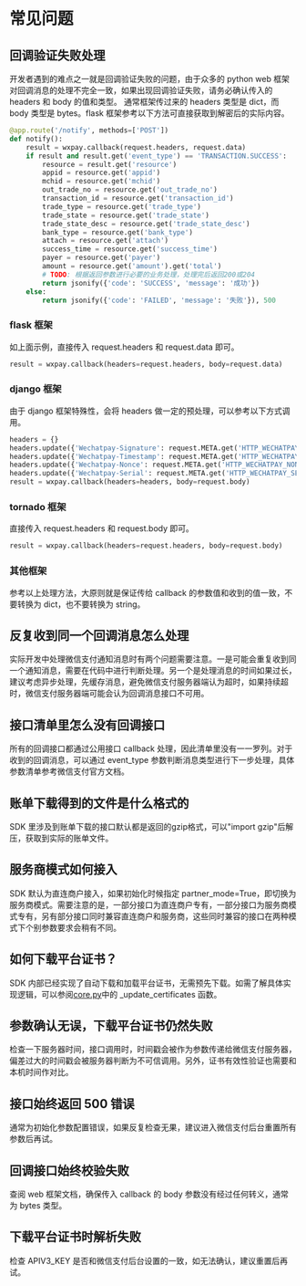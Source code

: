 # 常见问题

## 回调验证失败处理

开发者遇到的难点之一就是回调验证失败的问题，由于众多的 python web 框架对回调消息的处理不完全一致，如果出现回调验证失败，请务必确认传入的 headers 和 body 的值和类型。
通常框架传过来的 headers 类型是 dict，而 body 类型是 bytes。flask 框架参考以下方法可直接获取到解密后的实际内容。

```python
@app.route('/notify', methods=['POST'])
def notify():
    result = wxpay.callback(request.headers, request.data)
    if result and result.get('event_type') == 'TRANSACTION.SUCCESS':
        resource = result.get('resource')
        appid = resource.get('appid')
        mchid = resource.get('mchid')
        out_trade_no = resource.get('out_trade_no')
        transaction_id = resource.get('transaction_id')
        trade_type = resource.get('trade_type')
        trade_state = resource.get('trade_state')
        trade_state_desc = resource.get('trade_state_desc')
        bank_type = resource.get('bank_type')
        attach = resource.get('attach')
        success_time = resource.get('success_time')
        payer = resource.get('payer')
        amount = resource.get('amount').get('total')
        # TODO: 根据返回参数进行必要的业务处理，处理完后返回200或204
        return jsonify({'code': 'SUCCESS', 'message': '成功'})
    else:
        return jsonify({'code': 'FAILED', 'message': '失败'}), 500
```

### flask 框架

如上面示例，直接传入 request.headers 和 request.data 即可。

```python
result = wxpay.callback(headers=request.headers, body=request.data)
```

### django 框架

由于 django 框架特殊性，会将 headers 做一定的预处理，可以参考以下方式调用。

```python
headers = {}
headers.update({'Wechatpay-Signature': request.META.get('HTTP_WECHATPAY_SIGNATURE')})
headers.update({'Wechatpay-Timestamp': request.META.get('HTTP_WECHATPAY_TIMESTAMP')})
headers.update({'Wechatpay-Nonce': request.META.get('HTTP_WECHATPAY_NONCE')})
headers.update({'Wechatpay-Serial': request.META.get('HTTP_WECHATPAY_SERIAL')})
result = wxpay.callback(headers=headers, body=request.body)
```

### tornado 框架

直接传入 request.headers 和 request.body 即可。

```python
result = wxpay.callback(headers=request.headers, body=request.body)
```

### 其他框架

参考以上处理方法，大原则就是保证传给 callback 的参数值和收到的值一致，不要转换为 dict，也不要转换为 string。

## 反复收到同一个回调消息怎么处理

实际开发中处理微信支付通知消息时有两个问题需要注意。一是可能会重复收到同一个通知消息，需要在代码中进行判断处理。另一个是处理消息的时间如果过长，建议考虑异步处理，先缓存消息，避免微信支付服务器端认为超时，如果持续超时，微信支付服务器端可能会认为回调消息接口不可用。

## 接口清单里怎么没有回调接口

所有的回调接口都通过公用接口 callback 处理，因此清单里没有一一罗列。对于收到的回调消息，可以通过 event_type 参数判断消息类型进行下一步处理，具体参数清单参考微信支付官方文档。

## 账单下载得到的文件是什么格式的

SDK 里涉及到账单下载的接口默认都是返回的gzip格式，可以"import gzip"后解压，获取到实际的账单文件。

## 服务商模式如何接入

SDK 默认为直连商户接入，如果初始化时候指定 partner_mode=True，即切换为服务商模式。需要注意的是，一部分接口为直连商户专有，一部分接口为服务商模式专有，另有部分接口同时兼容直连商户和服务商，这些同时兼容的接口在两种模式下个别参数要求会稍有不同。

## 如何下载平台证书？

SDK 内部已经实现了自动下载和加载平台证书，无需预先下载。如需了解具体实现逻辑，可以参阅[core.py](../wechatpayv3/core.py)中的 \_update_certificates 函数。

## 参数确认无误，下载平台证书仍然失败

检查一下服务器时间，接口调用时，时间戳会被作为参数传递给微信支付服务器，偏差过大的时间戳会被服务器判断为不可信调用。另外，证书有效性验证也需要和本机时间作对比。

## 接口始终返回 500 错误

通常为初始化参数配置错误，如果反复检查无果，建议进入微信支付后台重置所有参数后再试。

## 回调接口始终校验失败

查阅 web 框架文档，确保传入 callback 的 body 参数没有经过任何转义，通常为 bytes 类型。

## 下载平台证书时解析失败

检查 APIV3_KEY 是否和微信支付后台设置的一致，如无法确认，建议重置后再试。
